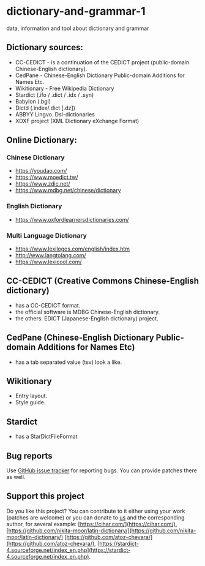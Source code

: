 # dictionary-and-grammar-1
data, information and tool about dictionary and grammar


## Dictionary sources:
* CC-CEDICT - is a continuation of the CEDICT project (public-domain Chinese-English dictionary).
* CedPane - Chinese-English Dictionary Public-domain Additions for Names Etc.
* Wikitionary - Free Wikipedia Dictionary
* Stardict (.ifo / .dict / .idx / .syn)
* Babylon (.bgl)
* Dictd (.index/.dict [.dz])
* ABBYY Lingvo. Dsl-dictionaries
* XDXF project (XML Dictionary eXchange Format)

## Online Dictionary:
### Chinese Dictionary
- https://youdao.com/
- https://www.moedict.tw/
- https://www.zdic.net/
- https://www.mdbg.net/chinese/dictionary

### English Dictionary
- https://www.oxfordlearnersdictionaries.com/

### Multi Language Dictionary
- https://www.lexilogos.com/english/index.htm
- http://www.langtolang.com/
- https://www.lexicool.com/

## CC-CEDICT (Creative Commons Chinese-English dictionary)
- has a CC-CEDICT format.
- the official software is MDBG Chinese-English dictionary.
- the others: EDICT (Japanese-English dictionary) project.

## CedPane (Chinese-English Dictionary Public-domain Additions for Names Etc)
- has a tab separated value (tsv) look a like.

## Wikitionary 
- Entry layout.
- Style guide.

## Stardict
- has a StarDictFileFormat

## Bug reports
Use [GitHub issue tracker](https://github.com/programmerbiasa/dictionary-and-grammar-1/issues) for reporting bugs. You can provide patches there as well.

## Support this project
Do you like this project? You can contribute to it either using your work (patches are welcome) or you can donate to [us](https://trakteer.id/promanfaat) and the corresponding author,  for several example: [https://cihar.com/](https://cihar.com/),  [https://github.com/nikita-moor/latin-dictionary/](https://github.com/nikita-moor/latin-dictionary/) [https://github.com/atoz-chevara/](https://github.com/atoz-chevara/), [https://stardict-4.sourceforge.net/index_en.php](https://stardict-4.sourceforge.net/index_en.php).
